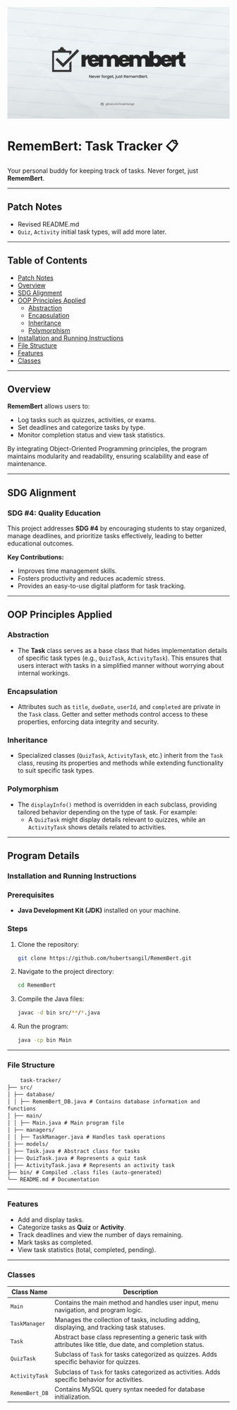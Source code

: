 ![remembert_banner](https://github.com/hubertsangil/RememBert/blob/main/images/remembert_banner.png)

# RememBert: Task Tracker 📋  

Your personal buddy for keeping track of tasks. Never forget, just **RememBert**.

---
## Patch Notes
- Revised README.md
- `Quiz`, `Activity` initial task types, will add more later.

---
## Table of Contents
- [Patch Notes](#patch-notes)
- [Overview](#overview)
- [SDG Alignment](#sdg-alignment)  
- [OOP Principles Applied](#oop-principles-applied)  
  - [Abstraction](#abstraction)  
  - [Encapsulation](#encapsulation)  
  - [Inheritance](#inheritance)  
  - [Polymorphism](#polymorphism)  
- [Installation and Running Instructions](#installation-and-running-instructions)
- [File Structure](#file-structure)
- [Features](#features)
- [Classes](#classes)



---

## Overview  

**RememBert** allows users to:  
- Log tasks such as quizzes, activities, or exams.  
- Set deadlines and categorize tasks by type.  
- Monitor completion status and view task statistics.  

By integrating Object-Oriented Programming principles, the program maintains modularity and readability, ensuring scalability and ease of maintenance.

---

## SDG Alignment  

### SDG #4: Quality Education  
This project addresses **SDG #4** by encouraging students to stay organized, manage deadlines, and prioritize tasks effectively, leading to better educational outcomes.  

**Key Contributions:**  
- Improves time management skills.  
- Fosters productivity and reduces academic stress.  
- Provides an easy-to-use digital platform for task tracking.  



---

## OOP Principles Applied  

### Abstraction  
- The **Task** class serves as a base class that hides implementation details of specific task types (e.g., `QuizTask`, `ActivityTask`). This ensures that users interact with tasks in a simplified manner without worrying about internal workings.  

### Encapsulation  
- Attributes such as `title`, `dueDate`, `userId`, and `completed` are private in the `Task` class. Getter and setter methods control access to these properties, enforcing data integrity and security.  

### Inheritance  
- Specialized classes (`QuizTask`, `ActivityTask`, etc.) inherit from the `Task` class, reusing its properties and methods while extending functionality to suit specific task types.  

### Polymorphism  
- The `displayInfo()` method is overridden in each subclass, providing tailored behavior depending on the type of task. For example:
  - A `QuizTask` might display details relevant to quizzes, while an `ActivityTask` shows details related to activities.  

---
## Program Details

### Installation and Running Instructions  

### Prerequisites  
- **Java Development Kit (JDK)** installed on your machine.  

### Steps  
1. Clone the repository:  
   ```bash
   git clone https://github.com/hubertsangil/RememBert.git
   
2. Navigate to the project directory:
    ```bash
    cd RememBert

3. Compile the Java files:
    ```bash
    javac -d bin src/**/*.java

4. Run the program:
    ```bash
    java -cp bin Main

---

### File Structure

        task-tracker/
    ├── src/
    │ ├── database/
    │ │ ├── RememBert_DB.java # Contains database information and functions
    │ ├── main/
    │ │ ├── Main.java # Main program file
    │ ├── managers/
    │ │ ├── TaskManager.java # Handles task operations
    │ ├── models/
    │ ├── Task.java # Abstract class for tasks
    │ ├── QuizTask.java # Represents a quiz task
    │ ├── ActivityTask.java # Represents an activity task
    ├── bin/ # Compiled .class files (auto-generated)
    └── README.md # Documentation

---

### Features  
- Add and display tasks.
- Categorize tasks as **Quiz** or **Activity**. 
- Track deadlines and view the number of days remaining.  
- Mark tasks as completed.  
- View task statistics (total, completed, pending).  

---

### Classes

| Class Name       | Description                                                                 |
|-------------------|-----------------------------------------------------------------------------|
| `Main`           | Contains the main method and handles user input, menu navigation, and program logic. |
| `TaskManager`    | Manages the collection of tasks, including adding, displaying, and tracking task statuses. |
| `Task`           | Abstract base class representing a generic task with attributes like title, due date, and completion status. |
| `QuizTask`       | Subclass of `Task` for tasks categorized as quizzes. Adds specific behavior for quizzes. |
| `ActivityTask`   | Subclass of `Task` for tasks categorized as activities. Adds specific behavior for activities. |
| `RememBert_DB`   | Contains MySQL query syntax needed for database initialization. |










